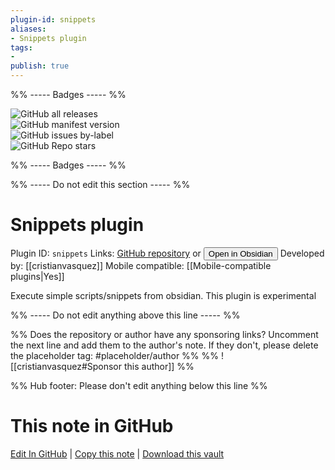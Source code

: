 ```yaml
---
plugin-id: snippets
aliases:
- Snippets plugin
tags: 
- 
publish: true
---
```


%% ----- Badges ----- %%

![GitHub all releases](https://img.shields.io/github/downloads/cristianvasquez/obsidian-snippets-plugin/total?color=573E7A&logo=github&style=for-the-badge)   
![GitHub manifest version](https://img.shields.io/github/manifest-json/v/cristianvasquez/obsidian-snippets-plugin?color=573E7A&logo=github&style=for-the-badge)   
![GitHub issues by-label](https://img.shields.io/github/issues/cristianvasquez/obsidian-snippets-plugin/help%20wanted?color=573E7A&logo=github&style=for-the-badge)   
![GitHub Repo stars](https://img.shields.io/github/stars/cristianvasquez/obsidian-snippets-plugin?color=573E7A&logo=github&style=for-the-badge)

%% ----- Badges ----- %%

%% ----- Do not edit this section ----- %%

# Snippets plugin

Plugin ID: `snippets`
Links: [GitHub repository](https://github.com/cristianvasquez/obsidian-snippets-plugin) or [<button id=HH>Open in Obsidian</button>](obsidian://goto-plugin?id=snippets)
Developed by: [[cristianvasquez]]
Mobile compatible: [[Mobile-compatible plugins|Yes]]

Execute simple scripts/snippets from obsidian. This plugin is experimental

%% ----- Do not edit anything above this line ----- %% 

%% Does the repository or author have any sponsoring links? Uncomment the next line and add them to the author's note. If they don't, please delete the placeholder tag: #placeholder/author %%
%% ![[cristianvasquez#Sponsor this author]] %%

%% Hub footer: Please don't edit anything below this line %%

# This note in GitHub

<span class="git-footer">[Edit In GitHub](https://github.dev/obsidian-community/obsidian-hub/blob/main/02%20-%20Community%20Expansions/02.05%20All%20Community%20Expansions/Plugins/snippets.md "git-hub-edit-note") | [Copy this note](https://raw.githubusercontent.com/obsidian-community/obsidian-hub/main/02%20-%20Community%20Expansions/02.05%20All%20Community%20Expansions/Plugins/snippets.md "git-hub-copy-note") | [Download this vault](https://github.com/obsidian-community/obsidian-hub/archive/refs/heads/main.zip "git-hub-download-vault") </span>

